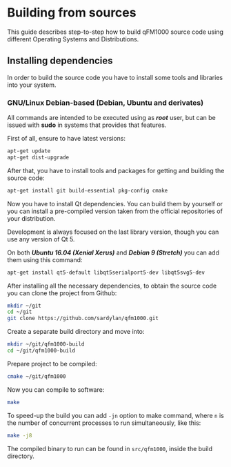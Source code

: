 # Building from sources

This guide describes step-to-step how to build qFM1000 source code using different Operating Systems and Distributions.

## Installing dependencies

In order to build the source code you have to install some tools and libraries into your system.

### GNU/Linux Debian-based (Debian, Ubuntu and derivates)

All commands are intended to be executed using as ***root*** user, but can be issued with **sudo** in systems that
provides that features.

First of all, ensure to have latest versions:

```bash
apt-get update
apt-get dist-upgrade
```

After that, you have to install tools and packages for getting and building the source code:

```bash
apt-get install git build-essential pkg-config cmake
```

Now you have to install Qt dependencies. You can build them by yourself or you can install a pre-compiled version
taken from the official repositories of your distribution.

Development is always focused on the last library version, though you can use any version of Qt 5.
 
On both ***Ubuntu 16.04 (Xenial Xerus)*** and ***Debian 9 (Stretch)*** you can add them using this command:

```bash
apt-get install qt5-default libqt5serialport5-dev libqt5svg5-dev
```

After installing all the necessary dependencies, to obtain the source code you can clone the project from Github:

```bash
mkdir ~/git
cd ~/git
git clone https://github.com/sardylan/qfm1000.git
```

Create a separate build directory and move into:

```bash
mkdir ~/git/qfm1000-build
cd ~/git/qfm1000-build
```

Prepare project to be compiled:

```bash
cmake ~/git/qfm1000
```

Now you can compile to software:

```bash
make 
```

To speed-up the build you can add `-jn` option to make command, where `n` is the number of concurrent processes to run
simultaneously, like this:

```bash
make -j8 
```

The compiled binary to run can be found in `src/qfm1000`, inside the build directory.
